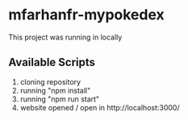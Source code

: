 # mfarhanfr-mypokedex
This project was running in locally

## Available Scripts
1. cloning repository
2. running "npm install"
3. running "npm run start"
4. website opened / open in http://localhost:3000/
